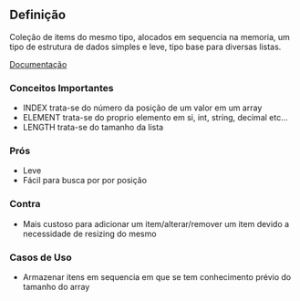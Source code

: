 ## Definição
Coleção de items do mesmo tipo, alocados em sequencia na memoria, um tipo de estrutura de dados simples e leve, tipo base para diversas listas.

[Documentação](https://www.geeksforgeeks.org/array-data-structure/)

### Conceitos Importantes
- INDEX trata-se do número da posição de um valor em um array
- ELEMENT trata-se do proprio elemento em si, int, string, decimal etc...
- LENGTH trata-se do tamanho da lista

### Prós
- Leve
- Fácil para busca por por posição

### Contra
- Mais custoso para adicionar um item/alterar/remover um item devido a necessidade de resizing do mesmo

### Casos de Uso
- Armazenar itens em sequencia em que se tem conhecimento prévio do tamanho do array